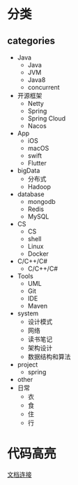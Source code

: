 # 分类

## categories

* Java
    - Java
    - JVM
    - Java8
    - concurrent
* 开源框架
    - Netty
    - Spring
    - Spring Cloud
    - Nacos
* App
    - iOS
    - macOS
    - swift
    - Flutter
* bigData
    - 分布式
    - Hadoop
* database
    - mongodb
    - Redis
    - MySQL
* CS
    - CS
    - shell
    - Linux
    - Docker
* C/C++/C#
    - C/C++/C#
* Tools
    - UML
    - Git
    - IDE
    - Maven
* system
    - 设计模式
    - 网络
    - 读书笔记
    - 架构设计
    - 数据结构和算法
* project
    - spring
* other
* 日常
  * 衣
  * 食
  * 住
  * 行
# 代码高亮

[文档连接](https://github.com/github/linguist/blob/master/lib/linguist/languages.yml)